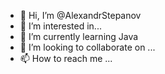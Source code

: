 - 👋 Hi, I’m @AlexandrStepanov
- 👀 I’m interested in...
- 🌱 I’m currently learning Java
- 💞️ I’m looking to collaborate on ...
- 📫 How to reach me ...

<!---
AlexandrStepanov2/AlexandrStepanov2 is a ✨ special ✨ repository because its `README.md` (this file) appears on your GitHub profile.
You can click the Preview link to take a look at your changes.
--->
